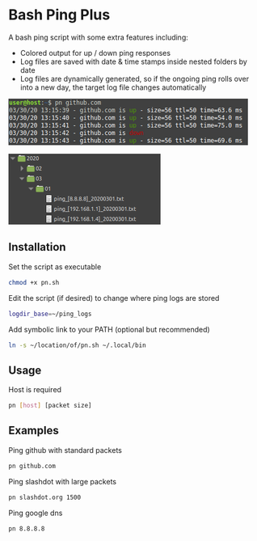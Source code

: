 # Bash Ping Plus

A bash ping script with some extra features including:
* Colored output for up / down ping responses
* Log files are saved with date & time stamps inside nested folders by date
* Log files are dynamically generated, so if the ongoing ping rolls over into a new day, the target log file changes automatically

![Ping example](images/ping-example.png)

![Folder structure example](images/folder-structure.png)

## Installation

Set the script as executable
```bash
chmod +x pn.sh
```

Edit the script (if desired) to change where ping logs are stored
```bash
logdir_base=~/ping_logs
```

Add symbolic link to your PATH (optional but recommended)
```bash
ln -s ~/location/of/pn.sh ~/.local/bin
```

## Usage

Host is required
```bash
pn [host] [packet size]
```

## Examples

Ping github with standard packets
```bash
pn github.com
```

Ping slashdot with large packets
```bash
pn slashdot.org 1500
```

Ping google dns
```bash
pn 8.8.8.8
```
